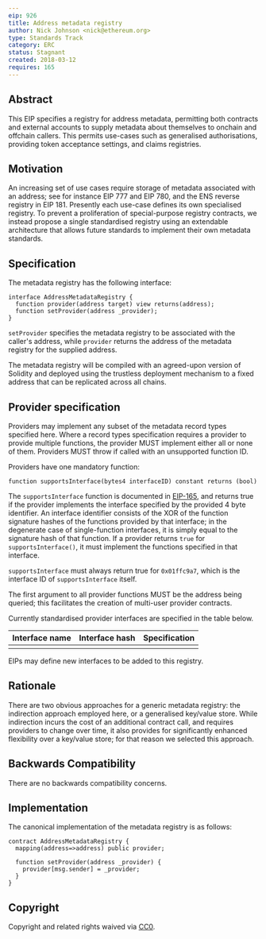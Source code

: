 ```yaml
---
eip: 926
title: Address metadata registry
author: Nick Johnson <nick@ethereum.org>
type: Standards Track
category: ERC
status: Stagnant
created: 2018-03-12
requires: 165
---
```


## Abstract
This EIP specifies a registry for address metadata, permitting both contracts and external accounts to supply metadata about themselves to onchain and offchain callers. This permits use-cases such as generalised authorisations, providing token acceptance settings, and claims registries.

## Motivation
An increasing set of use cases require storage of metadata associated with an address; see for instance EIP 777 and EIP 780, and the ENS reverse registry in EIP 181. Presently each use-case defines its own specialised registry. To prevent a proliferation of special-purpose registry contracts, we instead propose a single standardised registry using an extendable architecture that allows future standards to implement their own metadata standards.

## Specification
The metadata registry has the following interface:
```solidity
interface AddressMetadataRegistry {
  function provider(address target) view returns(address);
  function setProvider(address _provider);
}
```

`setProvider` specifies the metadata registry to be associated with the caller's address, while `provider` returns the address of the metadata registry for the supplied address.

The metadata registry will be compiled with an agreed-upon version of Solidity and deployed using the trustless deployment mechanism to a fixed address that can be replicated across all chains.

## Provider specification

Providers may implement any subset of the metadata record types specified here. Where a record types specification requires a provider to provide multiple functions, the provider MUST implement either all or none of them. Providers MUST throw if called with an unsupported function ID.

Providers have one mandatory function:

```solidity
function supportsInterface(bytes4 interfaceID) constant returns (bool)
```

The `supportsInterface` function is documented in [EIP-165](./eip-165.md), and returns true if the provider implements the interface specified by the provided 4 byte identifier. An interface identifier consists of the XOR of the function signature hashes of the functions provided by that interface; in the degenerate case of single-function interfaces, it is simply equal to the signature hash of that function. If a provider returns `true` for `supportsInterface()`, it must implement the functions specified in that interface.

`supportsInterface` must always return true for `0x01ffc9a7`, which is the interface ID of `supportsInterface` itself.

The first argument to all provider functions MUST be the address being queried; this facilitates the creation of multi-user provider contracts.

Currently standardised provider interfaces are specified in the table below.

| Interface name | Interface hash | Specification |
| -------------- | -------------- | ------------- |
|                |                |               |

EIPs may define new interfaces to be added to this registry.

## Rationale
There are two obvious approaches for a generic metadata registry: the indirection approach employed here, or a generalised key/value store. While indirection incurs the cost of an additional contract call, and requires providers to change over time, it also provides for significantly enhanced flexibility over a key/value store; for that reason we selected this approach.

## Backwards Compatibility
There are no backwards compatibility concerns.

## Implementation
The canonical implementation of the metadata registry is as follows:
```solidity
contract AddressMetadataRegistry {
  mapping(address=>address) public provider;

  function setProvider(address _provider) {
    provider[msg.sender] = _provider;
  }
}
```

## Copyright
Copyright and related rights waived via [CC0](../LICENSE.md).

